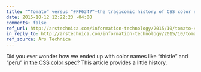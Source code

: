 ```yaml
---
title: "“Tomato” versus “#FF6347”—the tragicomic history of CSS color names"
date: 2015-10-12 12:22:23 -04:00
comments: false
ref_url: http://arstechnica.com/information-technology/2015/10/tomato-versus-ff6347-the-tragicomic-history-of-css-color-names/
in_reply_to: http://arstechnica.com/information-technology/2015/10/tomato-versus-ff6347-the-tragicomic-history-of-css-color-names/
ref_source: Ars Technica
---
```


Did you ever wonder how we ended up with color names like “thistle” and “peru” in [the CSS color spec](https://drafts.csswg.org/css-color/)? This article provides a little history.